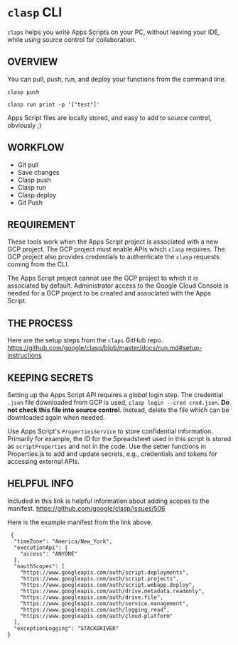 # `clasp` CLI
`claps` helps you write Apps Scripts on your PC, without leaving your IDE, while using source control for collaboration.

## OVERVIEW
You can pull, push, run, and deploy your functions from the command line.

`clasp push`

`clasp run print -p '["test"]'`

Apps Script files are locally stored, and easy to add to source control, obviously ;)

## WORKFLOW
* Git pull
* Save changes
* Clasp push
* Clasp run
* Clasp deploy
* Git Push

## REQUIREMENT
These tools work when the Apps Script project is associated with a new GCP project. The GCP project must enable APIs which `clasp` requires. The GCP project also provides credentials to authenticate the `clasp` requests coming from the CLI.

The Apps Script project cannot use the GCP project to which it is associated by default. Administrator access to the Google Cloud Console is needed for a GCP project to be created and associated with the Apps Script.

 ## THE PROCESS
 Here are the setup steps from the `claps` GitHub repo.
 https://github.com/google/clasp/blob/master/docs/run.md#setup-instructions

 ## KEEPING SECRETS
 Setting up the Apps Script API requires a *global* login step. The credential `.json` file downloaded from GCP is used, `clasp login --cred cred.json`. **Do not check this file into source control**. Instead, delete the file which can be downloaded again when needed.

 Use Apps Script's `PropertiesService` to store confidential information. Primarily for example, the ID for the Spreadsheet used in this script is stored as `scriptProperties` and not in the code. Use the setter functions in Properties.js to add and update secrets, e.g.,  credentials and tokens for accessing external APIs.

 ## HELPFUL INFO
 Included in this link is helpful information about adding scopes to the manifest.
 https://github.com/google/clasp/issues/506

Here is the example manifest from the link above.
```
 {
  "timeZone": "America/New_York",
  "executionApi": {
    "access": "ANYONE"
  },
  "oauthScopes": [
    "https://www.googleapis.com/auth/script.deployments",
    "https://www.googleapis.com/auth/script.projects",
    "https://www.googleapis.com/auth/script.webapp.deploy",
    "https://www.googleapis.com/auth/drive.metadata.readonly",
    "https://www.googleapis.com/auth/drive.file",
    "https://www.googleapis.com/auth/service.management",
    "https://www.googleapis.com/auth/logging.read",
    "https://www.googleapis.com/auth/cloud-platform"
  ],
  "exceptionLogging": "STACKDRIVER"
}
```